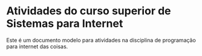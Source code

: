 # Atividades do curso superior de Sistemas para Internet


Este é um documento modelo para atividades na disciplina de programação para internet das coisas.
